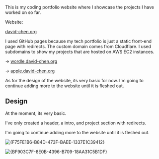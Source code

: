 This is my coding portfolio website where I showcase the projects I have worked on so far.

Website:

[david-chen.org](https://david-chen.org)

I used GitHub pages because my tech portfolio is just a static front-end page with redirects.
The custom domain comes from Cloudflare.
I used subdomains to show my projects that are hosted on AWS EC2 instances.

-> [wordle.david-chen.org](https://wordle.david-chen.org)

-> [apple.david-chen.org](https://apple.david-chen.org)

As for the design of the website, its very basic for now. I'm going to continue adding more to the website until it is fleshed out. 


## Design

At the moment, its very basic.

I've only created a header, a intro, and project section with redirects.

I'm going to continue adding more to the website until it is fleshed out.

![{F75FE1B6-B84D-473F-BAEE-1337E1C39412}](https://github.com/user-attachments/assets/ba132568-6c84-460a-8e73-706ec47c5069)

![{BF903C7F-8E0B-4396-B709-18AA31C5B1DF}](https://github.com/user-attachments/assets/7a4b257f-c68a-47b0-9c53-8ab008628651)
